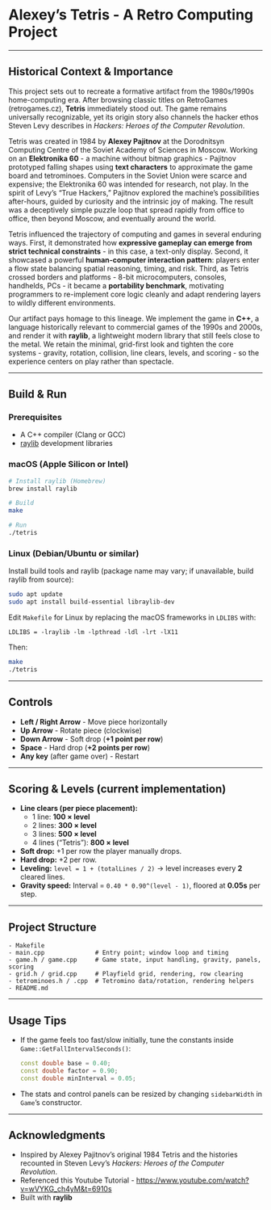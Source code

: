 # Alexey’s Tetris  -  A Retro Computing Project

---

## Historical Context & Importance

This project sets out to recreate a formative artifact from the 1980s/1990s home-computing era. After browsing classic titles on RetroGames (retrogames.cz), **Tetris** immediately stood out. The game remains universally recognizable, yet its origin story also channels the hacker ethos Steven Levy describes in *Hackers: Heroes of the Computer Revolution*.

Tetris was created in 1984 by **Alexey Pajitnov** at the Dorodnitsyn Computing Centre of the Soviet Academy of Sciences in Moscow. Working on an **Elektronika 60** - a machine without bitmap graphics - Pajitnov prototyped falling shapes using **text characters** to approximate the game board and tetrominoes. Computers in the Soviet Union were scarce and expensive; the Elektronika 60 was intended for research, not play. In the spirit of Levy’s “True Hackers,” Pajitnov explored the machine’s possibilities after-hours, guided by curiosity and the intrinsic joy of making. The result was a deceptively simple puzzle loop that spread rapidly from office to office, then beyond Moscow, and eventually around the world.

Tetris influenced the trajectory of computing and games in several enduring ways. First, it demonstrated how **expressive gameplay can emerge from strict technical constraints** - in this case, a text-only display. Second, it showcased a powerful **human-computer interaction pattern**: players enter a flow state balancing spatial reasoning, timing, and risk. Third, as Tetris crossed borders and platforms - 8-bit microcomputers, consoles, handhelds, PCs - it became a **portability benchmark**, motivating programmers to re-implement core logic cleanly and adapt rendering layers to wildly different environments.

Our artifact pays homage to this lineage. We implement the game in **C++**, a language historically relevant to commercial games of the 1990s and 2000s, and render it with **raylib**, a lightweight modern library that still feels close to the metal. We retain the minimal, grid-first look and tighten the core systems - gravity, rotation, collision, line clears, levels, and scoring - so the experience centers on play rather than spectacle.

---

## Build & Run

### Prerequisites
- A C++ compiler (Clang or GCC)
- [raylib](https://www.raylib.com/) development libraries

### macOS (Apple Silicon or Intel)
```bash
# Install raylib (Homebrew)
brew install raylib

# Build
make

# Run
./tetris
```

### Linux (Debian/Ubuntu or similar)
Install build tools and raylib (package name may vary; if unavailable, build raylib from source):
```bash
sudo apt update
sudo apt install build-essential libraylib-dev
```
Edit `Makefile` for Linux by replacing the macOS frameworks in `LDLIBS` with:
```
LDLIBS = -lraylib -lm -lpthread -ldl -lrt -lX11
```
Then:
```bash
make
./tetris
```

---

## Controls

- **Left / Right Arrow**  -  Move piece horizontally
- **Up Arrow**  -  Rotate piece (clockwise)
- **Down Arrow**  -  Soft drop (**+1 point per row**)
- **Space**  -  Hard drop (**+2 points per row**)
- **Any key** (after game over)  -  Restart

---

## Scoring & Levels (current implementation)

- **Line clears (per piece placement):**
    - 1 line: **100 × level**
    - 2 lines: **300 × level**
    - 3 lines: **500 × level**
    - 4 lines (“Tetris”): **800 × level**
- **Soft drop:** +1 per row the player manually drops.
- **Hard drop:** +2 per row.
- **Leveling:** `level = 1 + (totalLines / 2)` → level increases every **2** cleared lines.
- **Gravity speed:** Interval = `0.40 * 0.90^(level - 1)`, floored at **0.05s** per step.

---

## Project Structure

```
- Makefile
- main.cpp              # Entry point; window loop and timing
- game.h / game.cpp     # Game state, input handling, gravity, panels, scoring
- grid.h / grid.cpp     # Playfield grid, rendering, row clearing
- tetrominoes.h / .cpp  # Tetromino data/rotation, rendering helpers
- README.md
```

---

## Usage Tips

- If the game feels too fast/slow initially, tune the constants inside `Game::GetFallIntervalSeconds()`:
  ```cpp
  const double base = 0.40;
  const double factor = 0.90;
  const double minInterval = 0.05;
  ```
- The stats and control panels can be resized by changing `sidebarWidth` in `Game`’s constructor.

---

## Acknowledgments

- Inspired by Alexey Pajitnov’s original 1984 Tetris and the histories recounted in Steven Levy’s *Hackers: Heroes of the Computer Revolution*.
- Referenced this Youtube Tutorial - https://www.youtube.com/watch?v=wVYKG_ch4yM&t=6910s
- Built with **raylib**
